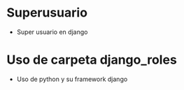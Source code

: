 # Superusuario
* Super usuario en django 

# Uso de carpeta django_roles
* Uso de python y su framework django
